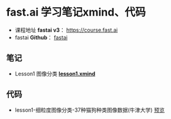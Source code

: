 # fast.ai 学习笔记xmind、代码
- 课程地址 **fastai v3**：  https://course.fast.ai
- fastai **Github**：  [fastai](https://github.com/fastai/fastai) 

## 笔记

- Lesson1 图像分类 [**lesson1.xmind**](./lesson1.xmind)

## 代码

- lesson1-细粒度图像分类-37种猫狗种类图像数据(牛津大学) [预览](./lesson1.xmind)